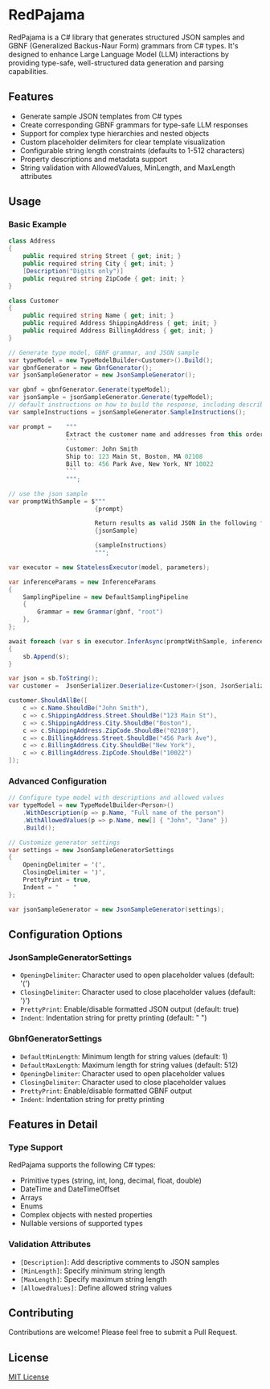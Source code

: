 # RedPajama

RedPajama is a C# library that generates structured JSON samples and GBNF (Generalized Backus-Naur Form) grammars from C# types. It's designed to enhance Large Language Model (LLM) interactions by providing type-safe, well-structured data generation and parsing capabilities.

## Features

- Generate sample JSON templates from C# types
- Create corresponding GBNF grammars for type-safe LLM responses
- Support for complex type hierarchies and nested objects
- Custom placeholder delimiters for clear template visualization
- Configurable string length constraints (defaults to 1-512 characters)
- Property descriptions and metadata support
- String validation with AllowedValues, MinLength, and MaxLength attributes

## Usage

### Basic Example

```csharp
class Address
{
    public required string Street { get; init; }
    public required string City { get; init; }
    [Description("Digits only")]
    public required string ZipCode { get; init; }
}

class Customer 
{
    public required string Name { get; init; }
    public required Address ShippingAddress { get; init; }
    public required Address BillingAddress { get; init; }
}

// Generate type model, GBNF grammar, and JSON sample
var typeModel = new TypeModelBuilder<Customer>().Build();
var gbnfGenerator = new GbnfGenerator();
var jsonSampleGenerator = new JsonSampleGenerator();

var gbnf = gbnfGenerator.Generate(typeModel);
var jsonSample = jsonSampleGenerator.Generate(typeModel);
// default instructions on how to build the response, including describing the delimters.
var sampleInstructions = jsonSampleGenerator.SampleInstructions();

var prompt =    """
                Extract the customer name and addresses from this order:
                ```
                Customer: John Smith
                Ship to: 123 Main St, Boston, MA 02108
                Bill to: 456 Park Ave, New York, NY 10022
                ```
                """;

// use the json sample
var promptWithSample = $"""
                        {prompt}

                        Return results as valid JSON in the following format:
                        {jsonSample}

                        {sampleInstructions}
                        """;

var executor = new StatelessExecutor(model, parameters);

var inferenceParams = new InferenceParams
{
    SamplingPipeline = new DefaultSamplingPipeline
    {
        Grammar = new Grammar(gbnf, "root")
    },
};

await foreach (var s in executor.InferAsync(promptWithSample, inferenceParams))
{
    sb.Append(s);
}

var json = sb.ToString();
var customer =  JsonSerializer.Deserialize<Customer>(json, JsonSerializerOptions) ?? throw new InvalidOperationException("Couldn't deserialize result");

customer.ShouldAllBe([
    c => c.Name.ShouldBe("John Smith"),
    c => c.ShippingAddress.Street.ShouldBe("123 Main St"),
    c => c.ShippingAddress.City.ShouldBe("Boston"),
    c => c.ShippingAddress.ZipCode.ShouldBe("02108"),
    c => c.BillingAddress.Street.ShouldBe("456 Park Ave"),
    c => c.BillingAddress.City.ShouldBe("New York"), 
    c => c.BillingAddress.ZipCode.ShouldBe("10022")
]);


```

### Advanced Configuration

```csharp
// Configure type model with descriptions and allowed values
var typeModel = new TypeModelBuilder<Person>()
    .WithDescription(p => p.Name, "Full name of the person")
    .WithAllowedValues(p => p.Name, new[] { "John", "Jane" })
    .Build();

// Customize generator settings
var settings = new JsonSampleGeneratorSettings
{
    OpeningDelimiter = '⟨',
    ClosingDelimiter = '⟩',
    PrettyPrint = true,
    Indent = "    "
};

var jsonSampleGenerator = new JsonSampleGenerator(settings);
```

## Configuration Options

### JsonSampleGeneratorSettings

- `OpeningDelimiter`: Character used to open placeholder values (default: '⟨')
- `ClosingDelimiter`: Character used to close placeholder values (default: '⟩')
- `PrettyPrint`: Enable/disable formatted JSON output (default: true)
- `Indent`: Indentation string for pretty printing (default: "    ")

### GbnfGeneratorSettings

- `DefaultMinLength`: Minimum length for string values (default: 1)
- `DefaultMaxLength`: Maximum length for string values (default: 512)
- `OpeningDelimiter`: Character used to open placeholder values
- `ClosingDelimiter`: Character used to close placeholder values
- `PrettyPrint`: Enable/disable formatted GBNF output
- `Indent`: Indentation string for pretty printing

## Features in Detail

### Type Support

RedPajama supports the following C# types:
- Primitive types (string, int, long, decimal, float, double)
- DateTime and DateTimeOffset
- Arrays
- Enums
- Complex objects with nested properties
- Nullable versions of supported types

### Validation Attributes

- `[Description]`: Add descriptive comments to JSON samples
- `[MinLength]`: Specify minimum string length
- `[MaxLength]`: Specify maximum string length
- `[AllowedValues]`: Define allowed string values

## Contributing

Contributions are welcome! Please feel free to submit a Pull Request.

## License

[MIT License](LICENSE)